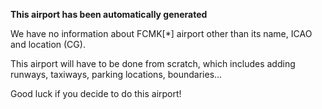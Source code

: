 **This airport has been automatically generated**

We have no information about FCMK[*] airport other than its name, ICAO and location (CG).

This airport will have to be done from scratch, which includes adding runways, taxiways, parking locations, boundaries...

Good luck if you decide to do this airport!